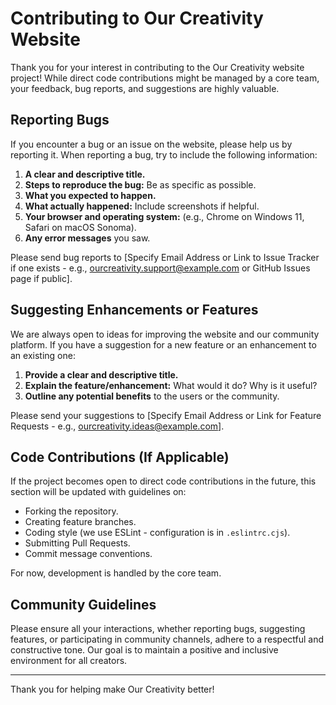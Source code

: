 # Contributing to Our Creativity Website

Thank you for your interest in contributing to the Our Creativity website project! While direct code contributions might be managed by a core team, your feedback, bug reports, and suggestions are highly valuable.

## Reporting Bugs

If you encounter a bug or an issue on the website, please help us by reporting it. When reporting a bug, try to include the following information:

1.  **A clear and descriptive title.**
2.  **Steps to reproduce the bug:** Be as specific as possible.
3.  **What you expected to happen.**
4.  **What actually happened:** Include screenshots if helpful.
5.  **Your browser and operating system:** (e.g., Chrome on Windows 11, Safari on macOS Sonoma).
6.  **Any error messages** you saw.

Please send bug reports to [Specify Email Address or Link to Issue Tracker if one exists - e.g., ourcreativity.support@example.com or GitHub Issues page if public].

## Suggesting Enhancements or Features

We are always open to ideas for improving the website and our community platform. If you have a suggestion for a new feature or an enhancement to an existing one:

1.  **Provide a clear and descriptive title.**
2.  **Explain the feature/enhancement:** What would it do? Why is it useful?
3.  **Outline any potential benefits** to the users or the community.

Please send your suggestions to [Specify Email Address or Link for Feature Requests - e.g., ourcreativity.ideas@example.com].

## Code Contributions (If Applicable)

If the project becomes open to direct code contributions in the future, this section will be updated with guidelines on:

*   Forking the repository.
*   Creating feature branches.
*   Coding style (we use ESLint - configuration is in `.eslintrc.cjs`).
*   Submitting Pull Requests.
*   Commit message conventions.

For now, development is handled by the core team.

## Community Guidelines

Please ensure all your interactions, whether reporting bugs, suggesting features, or participating in community channels, adhere to a respectful and constructive tone. Our goal is to maintain a positive and inclusive environment for all creators.

---

Thank you for helping make Our Creativity better!
